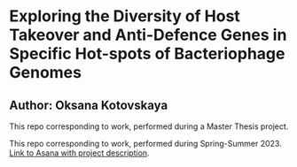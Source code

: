 # Exploring the Diversity of Host Takeover and Anti-Defence Genes in Specific Hot-spots of Bacteriophage Genomes

## Author: Oksana Kotovskaya



This repo corresponding to work, performed during a Master Thesis project.

This repo corresponding to work, performed during Spring-Summer 2023.  
[Link to Asana with project description](https://app.asana.com/0/1204264106324511/). 
